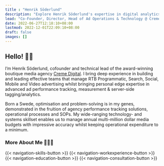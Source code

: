 ```yaml
---
title : "Henrik Söderlund"
description: "Explore Henrik Söderlund's expertise in digital analytics and tag management. Learn about his consultancy services in GTM and GA4."
lead: "Co-Founder, Director, Head of Ad Operations & Technology @ Creme Digital | Ad Tech 🛠️ | Google Tag Manager & Google Analytics 📊 | Digital Advertising & Media Buying 📣 | Measurement & Data Visualization 📈"
date: 2022-06-27T12:18:10+08:00
lastmod: 2022-12-01T22:09:10+08:00
draft: false
images: []
---
```


## Hello! 👋🏼
I’m Henrik Söderlund, cofounder and technical lead of the award-winning boutique media agency [Creme Digital](https://www.cremedigital.com). I bring deep experience in building and leading effective teams that manage RTB Programmatic, Search, Social, Mobile and Video advertising whilst bringing personal edge expertise in advanced ad performance tracking, measurement & server-side tagging/analytics. 

Born a Swede, optimisation and problem-solving is in my genes, demonstrated in the fruition of agency performance tracking solutions, operational processes and SOPs. My wide-ranging technology- and systems skillset enables us to manage annual multi-million dollar media budgets with impressive accuracy whilst keeping operational expenditure to a minimum.

### More About Me 🙋🏻‍♂️

{{< navigation-skills-button >}}
{{< navigation-workexperience-button >}}
{{< navigation-education-button >}}
{{< navigation-consultation-button >}}
